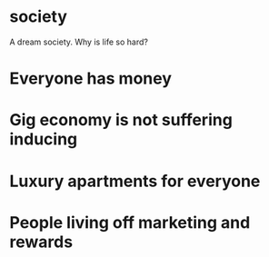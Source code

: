 # society

A dream society. Why is life so hard?

# Everyone has money

# Gig economy is not suffering inducing

# Luxury apartments for everyone

# People living off marketing and rewards

